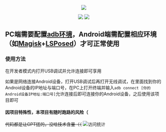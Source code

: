 <div align="center">
  
![][banner]

[![][releases]][releases-link]
[![][license]](LICENSE)

</div>

## PC端需要配置[adb环境](https://developer.android.google.cn/tools/releases/platform-tools?hl=zh-cn#downloads)，Android端需配置相应环境（如[Magisk](https://github.com/topjohnwu/Magisk)+[LSPosed](https://github.com/LSPosed/LSPosed)）才可正常使用

### 使用方法
在开发者模式内打开USB调试并允许连接即可享用

如果是网络连接Android设备，打开USB调试后再打开无线调试，在里面找到你的Android设备的IP地址与端口号，在PC上打开终端并输入`adb connect [你的Android设备IP地址:端口号]`允许连接后即可连接你的Android设备，之后使用该项目即可

#### 因项目特殊性，本项目有随时跑路的风险（

~~代码都是让GPT搓的，没啥技术含量（（~~
![访问统计](https://count.getloli.com/get/@:opsroneclick?theme=moebooru)

[banner]: https://socialify.git.ci/YuYue-Amatsuki/OpenShamrock_Oneclick_Install_Upgrade/image?description=1&font=Raleway&forks=1&issues=1&language=1&name=1&owner=1&pattern=Plus&pulls=1&stargazers=1&theme=Auto
[releases]: https://img.shields.io/github/v/release/YuYue-Amatsuki/OpenShamrock_Oneclick_Install_Upgrade?style=for-the-badge
[license]: https://img.shields.io/github/license/YuYue-Amatsuki/OpenShamrock_Oneclick_Install_Upgrade?style=for-the-badge
[releases-link]: [https://github.com/whitechi73/OpenShamrock/releases](https://github.com/YuYue-Amatsuki/OpenShamrock_Oneclick_Install_Upgrade/releases/latest)https://github.com/YuYue-Amatsuki/OpenShamrock_Oneclick_Install_Upgrade/releases/latest
